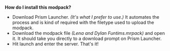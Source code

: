 <b>How do I install this modpack?</b>
<p><ul>
  <li>Download Prism Launcher. <i>(It's what I prefer to use.)</i> It automates the process and is kind of required with the filetype used to upload the modpack.</li>
  <li>Download the modpack file <i>(Lena and Dylan Funtims.mrpack)</i> and open it. It should take you directly to a download prompt on Prism Launcher.</li>
  <li>Hit launch and enter the server. That's it!</li>

</ul>
</p>
